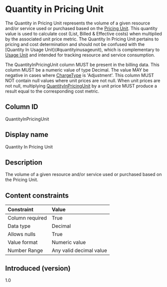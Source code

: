 # Quantity in Pricing Unit

The Quantity in Pricing Unit represents the volume of a given resource and/or service used or purchased based on the [Pricing Unit](#pricingunit). This quantity value is used to calculate cost (List, Billed & Effective costs) when multiplied by the associated unit price metric. The Quantity In Pricing Unit pertains to pricing and cost determination and should not be confused with the [Quantity In Usage Unit}(#quantityinusageunit), which is complementary to [Usage Unit](#usageunit) and intended for tracking resource and service consumption.

The QuantityInPricingUnit column MUST be present in the billing data. This column MUST be a numeric value of type Decimal. The value MAY be negative in cases where [ChargeType](#chargetype) is 'Adjustment'. This column MUST NOT contain null values where unit prices are not null. When unit prices are not null, multiplying [QuantityInPricingUnit](#quantityinpricingunit) by a unit price MUST produce a result equal to the corresponding cost metric.

## Column ID

QuantityInPricingUnit

## Display name

Quantity In Pricing Unit

## Description

The volume of a given resource and/or service used or purchased based on the Pricing Unit.

## Content constraints

|    Constraint   |      Value                |
|:----------------|:--------------------------|
| Column required | True                      |
| Data type       | Decimal                   |
| Allows nulls    | True                      |
| Value format    | Numeric value             |
| Number Range    | Any valid decimal value   |

## Introduced (version)

1.0
